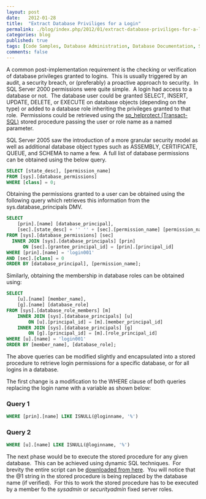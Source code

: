 ```yaml
---
layout: post
date:   2012-01-28
title:  "Extract Database Priviliges for a Login"
permalink: ./blog/index.php/2012/01/extract-database-priviliges-for-a-login/
categories: blog
published: true
tags: [Code Samples, Database Administration, Database Documentation, Security, Database Migration, Security, SQL Server 2005, SQL Server 2008, SQL Server 2008 R2, Upgrade]
comments: false
---
```

A common post-implementation requirement is the checking or verification of database privileges granted to logins.  This is usually triggered by an audit, a security breach, or (preferably) a proactive approach to security.  In SQL Server 2000 permissions were quite simple.  A login had access to a database or not.  The database user could be granted SELECT, INSERT, UPDATE, DELETE, or EXECUTE on database objects (depending on the type) or added to a database role inheriting the privileges granted to that role.  Permissions could be retrieved using the [sp_helprotect (Transact-SQL)](http://msdn.microsoft.com/en-us/library/ms190310.aspx) stored procedure passing the user or role name as a named parameter.

SQL Server 2005 saw the introduction of a more granular security model as well as additional database object types such as ASSEMBLY, CERTIFICATE, QUEUE, and SCHEMA to name a few.  A full list of database permissions can be obtained using the below query.

``` sql
SELECT [state_desc], [permission_name]
FROM [sys].[database_permissions]
WHERE [class] = 0;
```

Obtaining the permissions granted to a user can be obtained using the following query which retrieves this information from the sys.database_principals DMV.

``` sql
SELECT
    [prin].[name] [database_principal],
    [sec].[state_desc] + '' '' + [sec].[permission_name] [permission_name]
FROM [sys].[database_permissions] [sec]
  INNER JOIN [sys].[database_principals] [prin]
      ON [sec].[grantee_principal_id] = [prin].[principal_id]
WHERE [prin].[name] = 'login001'
AND [sec].[class] = 0
ORDER BY [database_principal], [permission_name];
```

Similarly, obtaining the membership in database roles can be obtained using:

``` sql
SELECT
    [u].[name] [member_name],
    [g].[name] [database_role]
FROM [sys].[database_role_members] [m]
    INNER JOIN [sys].[database_principals] [u]
        ON [u].[principal_id] = [m].[member_principal_id]
    INNER JOIN [sys].[database_principals] [g]
        ON [g].[principal_id] = [m].[role_principal_id]
WHERE [u].[name] = 'login001'
ORDER BY [member_name], [database_role];
```

The above queries can be modified slightly and encapsulated into a stored procedure to retrieve login permissions for a specific database, or for all logins in a database.

The first change is a modification to the WHERE clause of both queries replacing the login name with a variable as shown below:

### Query 1 ###

``` sql
WHERE [prin].[name] LIKE ISNULL(@loginname, '%')
```

### Query 2 ###

``` sql
WHERE [u].[name] LIKE ISNULL(@loginname, '%')
```

The next phase would be to execute the stored procedure for any given database.  This can be achieved using dynamic SQL techniques.  For brevity the entire script can be [downloaded from here](/assets/article_files/2012-01-extract-database-priviliges-for-a-login/extract-database-priviliges-for-a-login.zip).  You will notice that the @1 string in the stored procedure is being replaced by the database name (if verified).  For this to work the stored procedure has to be executed by a member fo the _sysadmin_ or _securityadmin_ fixed server roles.
